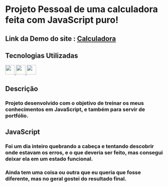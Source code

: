 # Projeto Pessoal de uma calculadora feita com JavaScript puro!

## Link da Demo do site : [Calculadora](https://gustavocmonteiro.github.io/calculator-js/)

## Tecnologias Utilizadas
<div>
  <a href="https://github.com/GustavoCMonteiro">
    <img height="30em" src="https://img.shields.io/badge/HTML5-E34F26?style=for-the-badge&logo=html5&logoColor=white"/>
    <img height="30em" src="https://img.shields.io/badge/CSS3-1572B6?style=for-the-badge&logo=css3&logoColor=white"/>
     <img height="30m" src="https://img.shields.io/badge/JavaScript-323330?style=for-the-badge&logo=javascript&logoColor=F7DF1E"/>
  </a>
</div>  
  
 
## Descrição

### Projeto desenvolvido com o objetivo de treinar os meus conhecimentos em JavaScript, e também para servir de portfólio.

## JavaScript

### Foi um dia inteiro quebrando a cabeça e tentando descobrir onde estavam os erros, e o que deveria ser feito, mas consegui deixar ela em um estado funcional.

### Ainda tem uma coisa ou outra que eu queria que fosse diferente, mas no geral gostei do resultado final.
